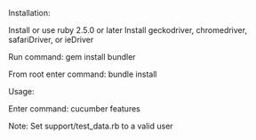 Installation:

Install or use ruby 2.5.0 or later
Install geckodriver, chromedriver, safariDriver, or ieDriver

Run command:
gem install bundler

From root enter command:
bundle install

Usage:

Enter command:
cucumber features

Note: Set support/test_data.rb to a valid user
